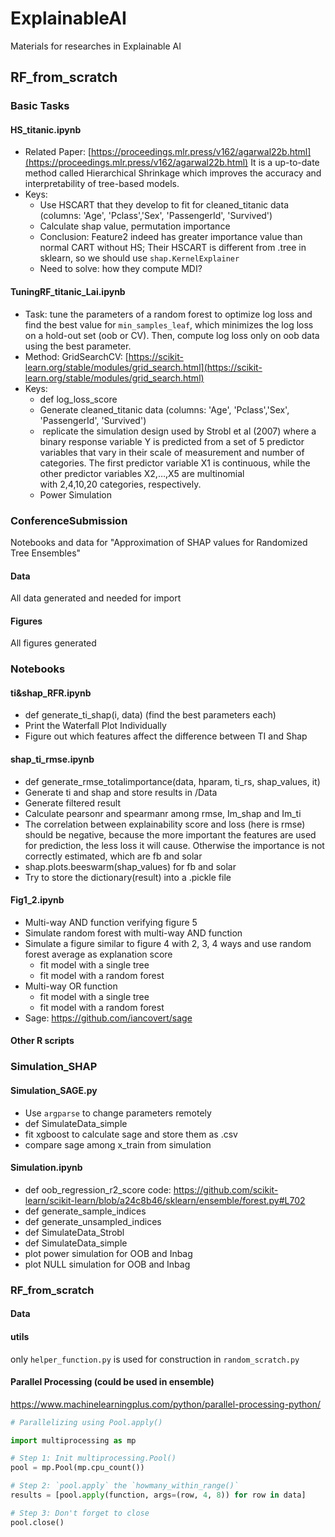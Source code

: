 # ExplainableAI
Materials for researches in Explainable AI

## RF_from_scratch
### Basic Tasks
#### HS_titanic.ipynb
- Related Paper: [https://proceedings.mlr.press/v162/agarwal22b.html](https://proceedings.mlr.press/v162/agarwal22b.html) It is a up-to-date method called Hierarchical Shrinkage which improves the accuracy and interpretability of tree-based models.
- Keys:
	- Use HSCART that they develop to fit for cleaned_titanic data (columns: 'Age', 'Pclass','Sex', 'PassengerId', 'Survived')
	- Calculate shap value, permutation importance
	- Conclusion: Feature2 indeed has greater importance value than normal CART without HS; Their HSCART is different from .tree in sklearn, so we should use `shap.KernelExplainer`
	- Need to solve: how they compute MDI?
#### TuningRF_titanic_Lai.ipynb
- Task: tune the parameters of a random forest to optimize log loss and find the best value for `min_samples_leaf`, which minimizes the log loss on a hold-out set (oob or CV). Then, compute log loss only on oob data using the best parameter.
- Method: GridSearchCV: [https://scikit-learn.org/stable/modules/grid_search.html](https://scikit-learn.org/stable/modules/grid_search.html)
- Keys:
	- def log_loss_score
	-  Generate cleaned_titanic data (columns: 'Age', 'Pclass','Sex', 'PassengerId', 'Survived')
	-  replicate the simulation design used by Strobl et al (2007) where a binary response variable Y is predicted from a set of 5 predictor variables that vary in their scale of measurement and number of categories. The first predictor variable X1 is continuous, while the other predictor variables X2,…,X5 are multinomial with 2,4,10,20 categories, respectively.
	- Power Simulation
### ConferenceSubmission
Notebooks and data for "Approximation of SHAP values for Randomized Tree Ensembles"
#### Data
All data generated and needed for import
#### Figures
All figures generated
### Notebooks
#### ti&shap_RFR.ipynb
- def generate_ti_shap(i, data) (find the best parameters each)
- Print the Waterfall Plot Individually
- Figure out which features affect the difference between TI and Shap
#### shap_ti_rmse.ipynb
- def generate_rmse_totalimportance(data, hparam, ti_rs, shap_values, it)
- Generate ti and shap and store results in /Data
- Generate filtered result
- Calculate pearsonr and spearmanr among rmse, Im_shap and Im_ti
- The correlation between explainability score and loss (here is rmse) should be negative, because the more important the features are used for prediction, the less loss it will cause. Otherwise the importance is not correctly estimated, which are fb and solar
- shap.plots.beeswarm(shap_values) for fb and solar
- Try to store the dictionary(result) into a .pickle file
#### Fig1_2.ipynb
- Multi-way AND function verifying figure 5
- Simulate random forest with multi-way AND function
- Simulate a figure similar to figure 4 with 2, 3, 4 ways and use random forest average as explanation score
	- fit model with a single tree
	- fit model with a random forest
- Multi-way OR function
	- fit model with a single tree
	- fit model with a random forest
- Sage: https://github.com/iancovert/sage
#### Other R scripts
### Simulation_SHAP
#### Simulation_SAGE.py
- Use `argparse` to change parameters remotely
- def SimulateData_simple
- fit xgboost to calculate sage and store them as .csv
- compare sage among x_train from simulation
#### Simulation.ipynb
- def oob_regression_r2_score
code:
https://github.com/scikit-learn/scikit-learn/blob/a24c8b46/sklearn/ensemble/forest.py#L702
- def generate_sample_indices
- def generate_unsampled_indices
- def SimulateData_Strobl
- def SimulateData_simple
- plot power simulation for OOB and Inbag
- plot NULL simulation for OOB and Inbag
### RF_from_scratch
#### Data
#### utils
only `helper_function.py` is used for construction in `random_scratch.py`
#### Parallel Processing (could be used in ensemble)
https://www.machinelearningplus.com/python/parallel-processing-python/
```python
# Parallelizing using Pool.apply()

import multiprocessing as mp

# Step 1: Init multiprocessing.Pool()
pool = mp.Pool(mp.cpu_count())

# Step 2: `pool.apply` the `howmany_within_range()`
results = [pool.apply(function, args=(row, 4, 8)) for row in data]

# Step 3: Don't forget to close
pool.close()    
```
